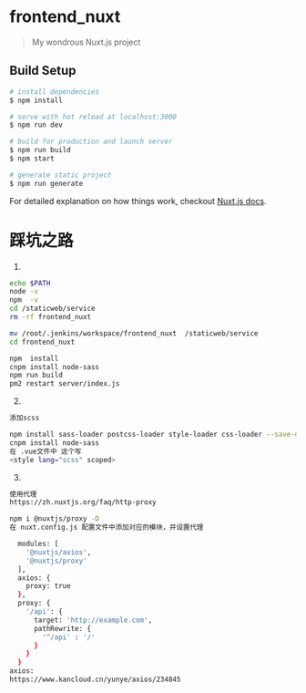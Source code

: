 # frontend_nuxt

> My wondrous Nuxt.js project

## Build Setup

``` bash
# install dependencies
$ npm install

# serve with hot reload at localhost:3000
$ npm run dev

# build for production and launch server
$ npm run build
$ npm start

# generate static project
$ npm run generate
```

For detailed explanation on how things work, checkout [Nuxt.js docs](https://nuxtjs.org).

# 踩坑之路
1.
``` bash
echo $PATH
node -v 
npm  -v
cd /staticweb/service
rm -rf frontend_nuxt

mv /root/.jenkins/workspace/frontend_nuxt  /staticweb/service
cd frontend_nuxt

npm  install
cnpm install node-sass
npm run build
pm2 restart server/index.js
```
2.
``` bash
添加scss

npm install sass-loader postcss-loader style-loader css-loader --save-dev 
cnpm install node-sass  
在 .vue文件中 这个写
<style lang="scss" scoped> 

```
3.
``` bash
使用代理
https://zh.nuxtjs.org/faq/http-proxy

npm i @nuxtjs/proxy -D
在 nuxt.config.js 配置文件中添加对应的模块，并设置代理

  modules: [
    '@nuxtjs/axios',
    '@nuxtjs/proxy'
  ],
  axios: {
    proxy: true
  },
  proxy: {
    '/api': {
      target: 'http://example.com',
      pathRewrite: {
        '^/api' : '/'
      }
    }
  } 
axios:
https://www.kancloud.cn/yunye/axios/234845
```
